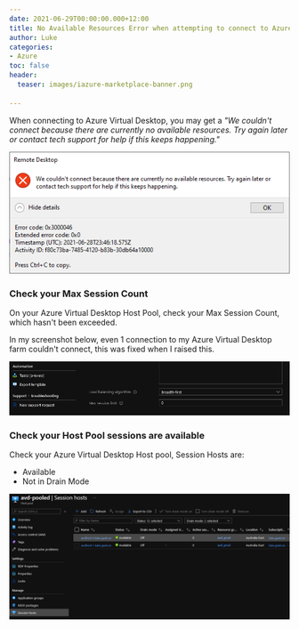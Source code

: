 ```yaml
---
date: 2021-06-29T00:00:00.000+12:00
title: No Available Resources Error when attempting to connect to Azure Virtual Desktop
author: Luke
categories:
- Azure
toc: false
header:
  teaser: images/iazure-marketplace-banner.png

---
```

When connecting to Azure Virtual Desktop, you may get a _"We couldn't connect because there are currently no available resources. Try again later or contact tech support for help if this keeps happening."_

![We couldn't connect because there are currently no available resources.](/uploads/noresourcesavd.png "We couldn't connect because there are currently no available resources.")

### Check your Max Session Count

On your Azure Virtual Desktop Host Pool, check your Max Session Count, which hasn't been exceeded. 

In my screenshot below, even 1 connection to my Azure Virtual Desktop farm couldn't connect, this was fixed when I raised this.

![Host Pool - Max Session Count](/uploads/maxsessionlimitavd.png "Host Pool - Max Session Count")

### Check your Host Pool sessions are available

Check your Azure Virtual Desktop Host pool, Session Hosts are: 

* Available
* Not in Drain Mode

![Host Pool - Host Pool Status](/uploads/avd_sessionhots.png "Host Pool - Host Pool Status")